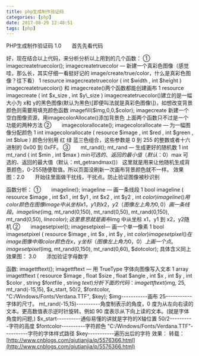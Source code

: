 ```yaml
---
title: php生成制作验证码
categories: [php]
date: 2017-08-29 12:48:51
tags: [php]
---
```


PHP生成制作验证码 1.0　　首先先看代码

好，现在结合以上代码，来分析分析以上用到的几个函数： ①　　imagecreatetruecolor(); imagecreatetruecolor — 新建一个真彩色图像（感觉哇，那么长，其实仔细一看挺好记的 image/create/true/color，什么是真彩色图像？往下看） 1 resource imagecreatetruecolor ( int $width , int $height ) imagecreatetruecolor() 和 imagecreate()两个函数都能创建画布 1 resource imagecreate ( int $x\_size , int $y\_size ) imagecreatetruecolor()建立的是一幅大小为 x和 y的黑色图像(默认为黑色\[即便叫法就是真彩色图像\])，如想改变背景颜色则需要用填充颜色函数 imagefill($img,0,0,$color); imagecreate 新建一个空白图像资源，用imagecolorAllocate()添加背景色 上面两个函数只不过是一个功能的两种方法 ②　　imagecolorallocate(); imagecolorallocate — 为一幅图像分配颜色 1 int imagecolorallocate ( resource $image , int $red , int $green , int $blue ) 颜色分别用 红 绿 蓝三色组合，这些参数是 0 到 255 的整数或者十六进制的 0x00 到 0xFF。 ③　　mt\_rand(); mt\_rand — 生成更好的随机数 1 int mt\_rand ( int $min , int $max ) $min 可选的、返回的最小值（默认：0）　　$max 可选的、返回的最大值（默认：mt\_getrandmax()） 这里就是用来让他随机生成背景颜色，0-255随便取值。所以页面没刷新一次画布背景颜色就不一样。 效果图：2.0　　开始往里面做干扰线，干扰点。防止验证图像被秒识别
<!--more-->
函数分析： ①　　imageline(); imageline — 画一条线段 1 bool imageline ( resource $image , int $x1 , int $y1 , int $x2 , int $y2 , int $color ) imageline() 用 color 颜色在图像 image 中从坐标 x1，y1 到 x2，y2（图像左上角为 0, 0）画一条线段。 imageline($img, mt\_rand(0,150), mt\_rand(0,50), mt\_rand(0,150), mt\_rand(0,50), $linecolor); 这里意思就是 画布$img 中从坐标 x1，y1 到 x2，y2随机 ②　　imagesetpixel(); imagesetpixel— 画一个单一像素 1 bool imagesetpixel ( resource $image , int $x , int $y , int $color ) imagesetpixel() 在 image 图像中用 color 颜色在 x，y 坐标（图像左上角为 0，0）上画一个点。 imagesetpixel($img, mt\_rand(0,150), mt\_rand(0,60), $dotcolor); 具体含义同上 效果图：  3.0　　添加验证字母数字

函数: imagettftext(); imagettftext — 用 TrueType 字体向图像写入文本 1 array imagettftext ( resource $image , float $size , float $angle , int $x , int $y , int $color , string $fontfile , string $text ) 分析下面的代码： imagettftext($img, 25, mt\_rand(-15,15), $x\_start, 50/2, $fontcolor, "C:/Windows/Fonts/Verdana.TTF", $key); $img-----------画布 25-----------字体的尺寸。 mt\_rand(-15,15)----------角度制表示的角度，0 度为从左向右读的文本。更高数值表示逆时针旋转。例如 90 度表示从下向上读的文本。(就是字体角度的问题,) $x\_start----------通俗易懂的讲就是字符的X轴位置 50/2----------字符的高度 $fontcolor----------字符颜色 "C:/Windows/Fonts/Verdana.TTF"----------字符的字体样式路径 $key-----------遍历出后的字符 效果： 转载：[http://www.cnblogs.com/qiutianjia/p/5576366.html](http://www.cnblogs.com/qiutianjia/p/5576366.html)